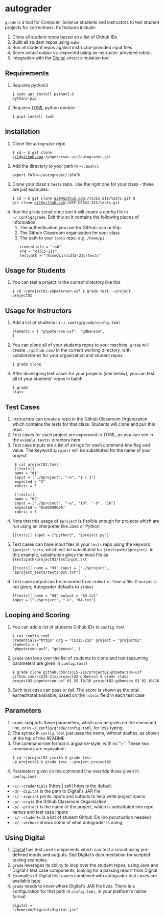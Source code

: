 # autograder
`grade` is a tool for Computer Science students and instructors to test student projects for correctness. Its features include:
1. Clone all student repos based on a list of Github IDs
1. Build all student repos using `make`
1. Run all student repos against instructor-provided input files
1. Score actual output vs. expected using an instructor-provided rubric.
1. Integration with the [Digital](https://github.com/hneemann/Digital) circuit simulation tool

## Requirements
1. Requires python3 
        <pre><code>$ sudo apt install python3.8 python3-pip</pre></code>
1. Requires [TOML](https://toml.io/en/) python module
        <pre><code>$ pip3 install toml</code></pre>

## Installation
1. Clone the `autograder` repo
        <pre><code>$ cd ~
        $ git clone git@github.com:/phpeterson-usf/autograder.git
        </code></pre>
1. Add the directory to your path in `~/.bashrc`
        <pre><code>export PATH=~/autograder/:$PATH</code></pre>
1. Clone your class's `tests` repo. Use the right one for your class - these are just examples.
        <pre><code>$ cd ~
        $ git clone git@github.com:/cs315-21s/tests.git
        $ git clone git@github.com:/USF-CS631-S21/tests.git</code></pre>
1. Run the `grade` script once and it will create a config file in `~/.config/grade`. Edit this so it contains the following pieces of information:
   1. The authentication you use for GitHub: ssh or http
   1. The Github Classroom organization for your class
   1. The path to your `tests` repo, e.g. `/home/pi`
        <pre><code>credentials = "ssh"
      org = "cs315-21s"
      testpath = "/home/pi/cs315-21s/tests"</code></pre>

## Usage for Students
1. You can test a project in the current directory like this
        <pre><code>$ cd ~/project02-phpeterson-usf
        $ grade test --project project02
        </code></pre>

## Usage for Instructors
1. Add a list of students in `~/.config/grade/config.toml`
        <pre><code>students = [
                "phpeterson-usf",
                "gdbenson",
        ]</code></pre>
1. You can clone all of your students repos to your machine. `grade` will create `./github.com/` in the current working directory, with subdirectories for your organization and student repos
        <pre><code>$ grade clone</code></pre>
1.  After developing test cases for your projects (see below), you can test all of your students' repos in batch
        <pre><code>$ grade class</code></pre>

## Test Cases
1. Instructors can create a repo in the Github Classroom Organization which contains the tests for that class. Students will clone and pull this repo.
1. Test cases for each project are expressed in TOML, as you can see in the `example_tests/` directory here
1. Test case inputs are a list of strings for each command-line flag and value. The keyword `$project` will be substituted for
the name of your project. 
	<pre><code> $ cat project02.toml
    [[tests]]
    name = "01"
    input = ["./$project", "-e", "1 + 1"]
    expected = "2"
    rubric = 5
    
    [[tests]]
    name = "02"
    input = ["./$project", "-e", "10", "-b", "16"]
    expected = "0x0000000A"
    rubric = 5</code></pre>
1. Note that this usage of `$project` is flexible enough for projects which are run using an interpreter like Java or Python
        <pre><code>[[tests]]
        input = ["python3", "$project.py"]
        </code></pre>
1. Test cases can have input files in your `tests` repo using the keyword `$project_tests`, which will be 
substituted for `$testspath/$project/`. In this example, substitution gives the input file as `$testspath/project02/testinput.txt`
        <pre><code>[[tests]]
        name = "03"
        input = ["./$project", "$project_tests/testinput.txt"]
        </code></pre>
1. Test case output can be recorded from `stdout` or from a file. If `output` is not given, Autograder defaults to `stdout`
        <pre><code>[[tests]]
        name = "04"
        output = "04.txt"
        input = ["./$project", "-o", "04.txt"]
        </code></pre>

## Looping and Scoring
 1. You can add a list of students Github IDs to `config.toml`
        <pre><code>$ cat config.toml
        credentials="https"
        org = "cs315-21s"
        project = "project02"
        students = [
                "phpeterson-usf",
                "gdbenson",
        ]
        </code></pre>
1. `grade` can loop over the list of students to clone and test (assuming parameters are given in `config.toml`)
        <pre><code>$ grade clone
        github.com/cs315-21s/project02-phpeterson-usf
        github.com/cs315-21s/project02-gdbenson
        $ grade class
        project02-phpeterson-usf 01 02 10/10
        project02-gdbenson       01 02 10/10
        </code></pre>
1. Each test case can pass or fail. The score is shown as the total earned/total available, based on the `rubric` field in each test case

## Parameters
1. `grade` supports these parameters, which can be given on the command line, or in `~/.config/grade/config.toml`, for less typing. 
1. The syntax in `config.toml` just uses the name, without dashes, as shown at the top of this README
1. The command-line format is argparse-style, with no "=". These two commands are equivalent:
        <pre><code>$ cd ~/project02-jsmith
        $ grade test -p project02
        $ grade test --project project02</code></pre>
1. Parameters given on the command line override those given in `config.toml`
* `-c/--credentials` [https | ssh] https is the default
* `-d/--digital` is the path to Digital's JAR file
* `-i/--ioprint` prints inputs and outputs to help write project specs
* `-o/--org` is the Github Classroom Organization 
* `-p/--project` is the name of the project, which is substituted into repo names and test case inputs
* `-s/--students` is a list of student Github IDs (no punctuation needed)
* `-v/--verbose` shows some of what autograder is doing

## Using Digital
1. [Digital](https://github.com/hneemann/Digital) has test case components which can test a circuit using pre-defined inputs and outputs. See Digital's documentation for scripted testing examples.
1. `grade` leverages its ability to loop over the student repos, using Java and Digital's test case components, looking
for a passing report from Digital
1. Examples of Digital test cases combined with autograder test cases are available [here](https://github.com/phpeterson-usf/autograder/tree/main/tests/project06)
1. `grade` needs to know where Digital's JAR file lives. There is a configuration for that path in `config.toml`, in your platform's native format
        <pre><code>digital = "/home/me/Digital/digital.jar"
        </code></pre>
